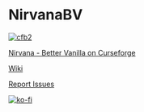 # NirvanaBV

[![cfb2](https://cf.way2muchnoise.eu/full_443402_downloads.svg)](https://www.curseforge.com/minecraft/modpacks/nirvana-vanilla)


[Nirvana - Better Vanilla on Curseforge](https://www.curseforge.com/minecraft/modpacks/nirvana-vanilla)

[Wiki](https://github.com/jwiley17/NirvanaBV/wiki)

[Report Issues](https://github.com/jwiley17/NirvanaBV/issues)

[![ko-fi](https://ko-fi.com/img/githubbutton_sm.svg)](https://ko-fi.com/R6R329K9O)
